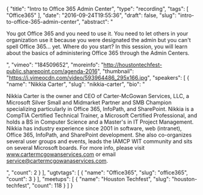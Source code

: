 {
  "title": "Intro to Office 365 Admin Center",
  "type": "recording",
  "tags": [
    "Office365"
  ],
  "date": "2016-09-24T19:55:36",
  "draft": false,
  "slug": "intro-to-office-365-admin-center",
  "abstract": "<p>You got Office 365 and you need to use it. You need to let others in your organization use it because you were designated the admin but you can't spell Office 365... yet. Where do you start? In this session, you will learn about the basics of administering Office 365 through the Admin Centers.</p>",
  "vimeo": "184509652",
  "moreinfo": "http://houstontechfest-public.sharepoint.com/agenda-2016",
  "thumbnail": "https://i.vimeocdn.com/video/593964486_295x166.jpg",
  "speakers": [
    {
      "name": "Nikkia Carter",
      "slug": "nikkia-carter",
      "bio": "<p>Nikkia Carter is the owner and CEO of Carter-McGowan Services, LLC, a Microsoft Silver Small and Midmarket Partner and SMB Champion specializing particularly in Office 365, InfoPath, and SharePoint. Nikkia is a CompTIA Certified Technical Trainer, a Microsoft Certified Professional, and holds a BS in Computer Science and a Master's in IT Project Management. Nikkia has industry experience since 2001 in software, web (intranet), Office 365, InfoPath, and SharePoint development. She also co-organizes several user groups and events, leads the IAMCP WIT community and sits on several Microsoft boards. For more info, please visit www.cartermcgowanservices.com or email service@cartermcgowanaservices.com.</p>",
      "count": 2
    }
  ],
  "ugtvtags": [
    {
      "name": "Office365",
      "slug": "office365",
      "count": 3
    }
  ],
  "meetups": [
    {
      "name": "Houston Techfest",
      "slug": "houston-techfest",
      "count": 118
    }
  ]
}